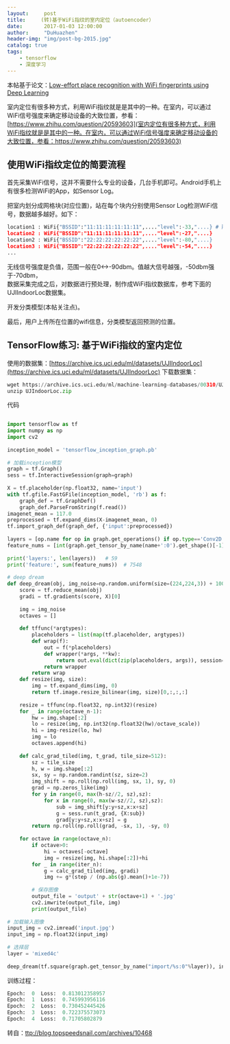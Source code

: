 ```yaml
---
layout:     post
title:     (转)基于WiFi指纹的室内定位（autoencoder）
date:       2017-01-03 12:00:00
author:     "DuHuazhen"
header-img: "img/post-bg-2015.jpg"
catalog: true
tags:
    - tensorflow
    - 深度学习
---
```

本帖基于论文：[Low-effort place recognition with WiFi fingerprints using Deep Learning](https://arxiv.org/pdf/1611.02049v1.pdf)  

室内定位有很多种方式，利用WiFi指纹就是是其中的一种。在室内，可以通过WiFi信号强度来确定移动设备的大致位置，参看：[https://www.zhihu.com/question/20593603](室内定位有很多种方式，利用WiFi指纹就是是其中的一种。在室内，可以通过WiFi信号强度来确定移动设备的大致位置，参看：https://www.zhihu.com/question/20593603)

## 使用WiFi指纹定位的简要流程

首先采集WiFi信号，这并不需要什么专业的设备，几台手机即可。Android手机上有很多检测WiFi的App，如Sensor Log。

把室内划分成网格块(对应位置)，站在每个块内分别使用Sensor Log检测WiFi信号，数据越多越好。如下：
```python
location1 : WiFi{"BSSID":"11:11:11:11:11:11",...."level":-33,"....} # 所在位置对应的AP,RSSI信号强度等信息
location2 : WiFi{"BSSID":"11:11:11:11:11:11",...."level":-27,"....}
location2 : WiFi{"BSSID":"22:22:22:22:22:22",...."level":-80,"....}
location3 : WiFi{"BSSID":"22:22:22:22:22:22",...."level":-54,"....}
...
```

 无线信号强度是负值，范围一般在0<->-90dbm。值越大信号越强，-50dbm强于-70dbm，  
 数据采集完成之后，对数据进行预处理，制作成WiFi指纹数据库，参考下面的UJIIndoorLoc数据集。

开发分类模型(本帖关注点)。

最后，用户上传所在位置的wifi信息，分类模型返回预测的位置。  

## TensorFlow练习: 基于WiFi指纹的室内定位

使用的数据集：[https://archive.ics.uci.edu/ml/datasets/UJIIndoorLoc](https://archive.ics.uci.edu/ml/datasets/UJIIndoorLoc)
下载数据集： 
```python
wget https://archive.ics.uci.edu/ml/machine-learning-databases/00310/UJIndoorLoc.zip
unzip UJIndoorLoc.zip
```
代码
```python
 
import tensorflow as tf
import numpy as np
import cv2
 
inception_model = 'tensorflow_inception_graph.pb'
 
# 加载inception模型
graph = tf.Graph()
sess = tf.InteractiveSession(graph=graph)
 
X = tf.placeholder(np.float32, name='input')
with tf.gfile.FastGFile(inception_model, 'rb') as f:
	graph_def = tf.GraphDef()
	graph_def.ParseFromString(f.read())
imagenet_mean = 117.0
preprocessed = tf.expand_dims(X-imagenet_mean, 0)
tf.import_graph_def(graph_def, {'input':preprocessed})
 
layers = [op.name for op in graph.get_operations() if op.type=='Conv2D' and 'import/' in op.name]
feature_nums = [int(graph.get_tensor_by_name(name+':0').get_shape()[-1]) for name in layers]
 
print('layers:', len(layers))   # 59
print('feature:', sum(feature_nums))  # 7548
 
# deep dream
def deep_dream(obj, img_noise=np.random.uniform(size=(224,224,3)) + 100.0, iter_n=10, step=1.5, octave_n=4, octave_scale=1.4):
	score = tf.reduce_mean(obj)
	gradi = tf.gradients(score, X)[0]
 
	img = img_noise
	octaves = []
 
	def tffunc(*argtypes):
		placeholders = list(map(tf.placeholder, argtypes))
		def wrap(f):
			out = f(*placeholders)
			def wrapper(*args, **kw):
				return out.eval(dict(zip(placeholders, args)), session=kw.get('session'))
			return wrapper
		return wrap
	def resize(img, size):
		img = tf.expand_dims(img, 0)
		return tf.image.resize_bilinear(img, size)[0,:,:,:]
 
	resize = tffunc(np.float32, np.int32)(resize)
	for _ in range(octave_n-1):
		hw = img.shape[:2]
		lo = resize(img, np.int32(np.float32(hw)/octave_scale))
		hi = img-resize(lo, hw)
		img = lo
		octaves.append(hi)
 
	def calc_grad_tiled(img, t_grad, tile_size=512):
		sz = tile_size
		h, w = img.shape[:2]
		sx, sy = np.random.randint(sz, size=2)
		img_shift = np.roll(np.roll(img, sx, 1), sy, 0)
		grad = np.zeros_like(img)
		for y in range(0, max(h-sz//2, sz),sz):
			for x in range(0, max(w-sz//2, sz),sz):
				sub = img_shift[y:y+sz,x:x+sz]
				g = sess.run(t_grad, {X:sub})
				grad[y:y+sz,x:x+sz] = g
		return np.roll(np.roll(grad, -sx, 1), -sy, 0)   
 
	for octave in range(octave_n):
		if octave>0:
			hi = octaves[-octave]
			img = resize(img, hi.shape[:2])+hi
		for _ in range(iter_n):
			g = calc_grad_tiled(img, gradi)
			img += g*(step / (np.abs(g).mean()+1e-7))
 
		# 保存图像
		output_file = 'output' + str(octave+1) + '.jpg'
		cv2.imwrite(output_file, img)
		print(output_file)
 
# 加载输入图像
input_img = cv2.imread('input.jpg')
input_img = np.float32(input_img)
 
# 选择层
layer = 'mixed4c'
 
deep_dream(tf.square(graph.get_tensor_by_name("import/%s:0"%layer)), input_img)
```
训练过程：
```python
Epoch:  0  Loss:  0.813012358957
Epoch:  1  Loss:  0.745993956116
Epoch:  2  Loss:  0.730452445426
Epoch:  3  Loss:  0.722375573073
Epoch:  4  Loss:  0.71705802879
```

转自：[ttp://blog.topspeedsnail.com/archives/10468](http://blog.topspeedsnail.com/archives/10468)

